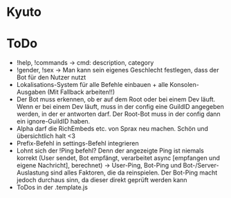 # Kyuto

# ToDo
 - !help, !commands -> cmd: description, category
 - !gender, !sex -> Man kann sein eigenes Geschlecht festlegen, dass der Bot für den Nutzer nutzt
 - Lokalisations-System für alle Befehle einbauen + alle Konsolen-Ausgaben (Mit Fallback arbeiten!!)
 - Der Bot muss erkennen, ob er auf dem Root oder bei einem Dev läuft. Wenn er bei einem Dev läuft, muss in der config eine GuildID angegeben werden, in der er antworten darf. Der Root-Bot muss in der config dann ein ignore-GuildID haben.
 - Alpha darf die RichEmbeds etc. von Sprax neu machen. Schön und übersichtlich halt <3
 - Prefix-Befehl in settings-Befehl integrieren
 - Lohnt sich der !Ping befehl? Denn der angezeigte Ping ist niemals korrekt (User sendet, Bot empfängt, verarbeitet async [empfangen und eigene Nachricht], berechnet) -> User-Ping, Bot-Ping und Bot-/Server-Auslastung sind alles Faktoren, die da reinspielen. Der Bot-Ping macht jedoch durchaus sinn, da dieser direkt geprüft werden kann
 - ToDos in der .template.js